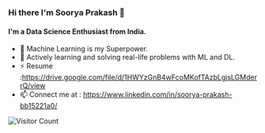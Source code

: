 ### Hi there I'm Soorya Prakash 👋


#### I'm a Data Science Enthusiast from India.


- 🌱 Machine Learning is my Superpower.
- 👯 Actively learning and solving real-life problems with ML and DL.
- ⚡ Resume :https://drive.google.com/file/d/1HWYzGnB4wFcoMKofTAzbLgjsLGMderrQ/view
- 📫 Connect me at : https://www.linkedin.com/in/soorya-prakash-bb15221a0/

![Visitor Count](https://profile-counter.glitch.me/Sooryak12/count.svg)


<!--
**Sooryak12/Sooryak12** is a ✨ _special_ ✨ repository because its `README.md` (this file) appears on your GitHub profile.

Here are some ideas to get you started:

- 🔭 I’m currently working on OCR and Sign Language Recognition Projects
- 🌱 Machine Learning is my Superpower.
- 👯 Actively learning and solving real-life problems with ML
- 🤔 I’m looking for help with ...
- 💬 Ask me about ...
- 📫 Connect me in : https://www.linkedin.com/in/soorya-prakash-bb15221a0/

-->


